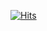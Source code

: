 [![Hits](https://hits.seeyoufarm.com/api/count/incr/badge.svg?url=https%3A%2F%2Fgithub.com%2Ffelipesassi%2Fpytorch-course&count_bg=%2379C83D&title_bg=%23555555&icon=&icon_color=%23E7E7E7&title=Views%3A&edge_flat=false)](https://hits.seeyoufarm.com)

